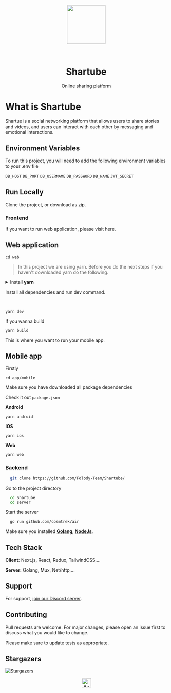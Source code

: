 <p align="center"><a href="#"><img src="https://cdn.folody.xyz/Group_6.svg" height="120"/></a></p>

<br/>
<h1 align="center">Shartube</h1>
<p align="center">Online sharing platform</p>

# What is Shartube

Shartue is a social networking platform that allows users to share stories and videos, and users can interact with each other by messaging and emotional interactions.

## Environment Variables

To run this project, you will need to add the following environment variables to your .env file

`DB_HOST`
`DB_PORT`
`DB_USERNAME`
`DB_PASSWORD`
`DB_NAME`
`JWT_SECRET`


## Run Locally

Clone the project, or download as zip.

### Frontend

If you want to run web application, please visit here.
## **Web application**
```
cd web
```
> In this project we are using yarn. Before you do the next steps if you haven't downloaded yarn do the following.

<details close>

  <summary>Install <b>yarn</b></summary>
  <br/>

  ```
  npm i -g yarn
  ```

</details>

Install all dependencies and run dev command.

<br/>

```
yarn dev
```

If you wanna build

```
yarn build
```

This is where you want to run your mobile app.

## **Mobile app**

Firstly
```
cd app/mobile
```
Make sure you have downloaded all package dependencies

Check it out `package.json`

**Android**

```
yarn android
```

**IOS**

```
yarn ios
```

**Web**

```
yarn web
```

### Backend

```bash
  git clone https://github.com/Folody-Team/Shartube/
```

Go to the project directory

```bash
  cd Shartube
  cd server
```

Start the server

```bash
  go run github.com/cosmtrek/air
```
Make sure you installed [**Golang**](https://go.dev/), [**NodeJs**](https://nodejs.org/).

## Tech Stack

**Client:** Next.js, React, Redux, TailwindCSS,...

**Server:** Golang, Mux, Net/http,...

## Support

For support, [join our Discord server](https://discord.gg/BbKvjwsYwM).

## Contributing
Pull requests are welcome. For major changes, please open an issue first to discuss what you would like to change.

Please make sure to update tests as appropriate.

## Stargazers
[![Stargazers](https://reporoster.com/stars/Folody-Team/Shartube)](https://github.com/Folody-Team/Shartube/stargazers)


<p align="center"><a href="#"><img src="http://randojs.com/images/backToTopButton.png" alt="Back to top" height="29"/></a></p>

